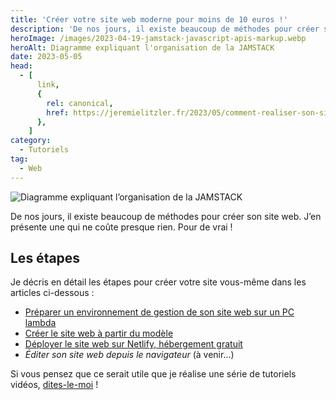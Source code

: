 ```yaml
---
title: 'Créer votre site web moderne pour moins de 10 euros !'
description: 'De nos jours, il existe beaucoup de méthodes pour créer son site web. J’en présente une qui ne coûte presque rien. Pour de vrai !'
heroImage: /images/2023-04-19-jamstack-javascript-apis-markup.webp
heroAlt: Diagramme expliquant l'organisation de la JAMSTACK
date: 2023-05-05
head:
  - [
      link,
      {
        rel: canonical,
        href: https://jeremielitzler.fr/2023/05/comment-realiser-son-site-moderne-et-rapide/,
      },
    ]
category:
  - Tutoriels
tag:
  - Web
---
```


![Diagramme expliquant l’organisation de la JAMSTACK](/images/2023-04-19-jamstack-javascript-apis-markup.webp 'Image issue de l\'article ["New to Jamstack? Everything You Need to Know to Get Started"](https://snipcart.com/blog/jamstack) de Snipcart.')

De nos jours, il existe beaucoup de méthodes pour créer son site web. J’en présente une qui ne coûte presque rien. Pour de vrai !

<!-- more -->

## Les étapes

Je décris en détail les étapes pour créer votre site vous-même dans les articles ci-dessous :

- [Préparer un environnement de gestion de son site web sur un PC lambda](../preparer-un-env-pour-un-site-moderne-rapide/README.md)
- [Créer le site web à partir du modèle](../creer-son-site-moderne-rapide/README.md)
- [Déployer le site web sur Netlify, hébergement gratuit](../deployer-son-site-moderne-rapide/README.md)
- _Éditer son site web depuis le navigateur_ (à venir...)
<!-- - [Éditer son site web depuis le navigateur](../editer-son-site-web-avec-netlifycms/README.md) -->

Si vous pensez que ce serait utile que je réalise une série de tutoriels vidéos, [dites-le-moi](../../../page/contactez-moi/README.md) !
